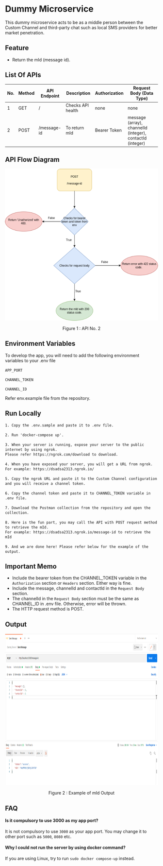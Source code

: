 # Dummy Microservice

This dummy microservice acts to be as a middle person between the Custom Channel and 
third-party chat such as local SMS providers for better market penetration.

## Feature
- Return the mId (message id). 


## List Of APIs

| No. | Method | API Endpoint | Description | Authorization | Request Body (Data Type)
|--- | ---- | ------ | ------------------ |  ---------- | ---------- |
| 1 | GET | / | Checks API health | none | none
| 2 | POST| /message-id | To return mId | Bearer Token | message (array), channelId (integer), contactId (integer)


## API Flow Diagram
<p align='center'> <img src="docs/Dummy_Microservice_API.drawio.png" height="500"/></p> <p align='center'> Figure 1 : API No. 2 </p> 

## Environment Variables
To develop the app, you will need to add the following environment variables to your .env file


`APP_PORT`

`CHANNEL_TOKEN`

`CHANNEL_ID`

Refer env.example file from the repository.

## Run Locally
    1. Copy the .env.sample and paste it to .env file. 
    
    2. Run 'docker-compose up'.
    
    3. When your server is running, expose your server to the public internet by using ngrok. 
    Please refer https://ngrok.com/download to download.

    4. When you have exposed your server, you will get a URL from ngrok.
    For example: https://dsadsa2313.ngrok.io/

    5. Copy the ngrok URL and paste it to the Custom Channel configuration and you will receive a channel token.

    6. Copy the channel token and paste it to CHANNEL_TOKEN variable in .env file.

    7. Download the Postman collection from the repository and open the collection.

    8. Here is the fun part, you may call the API with POST request method to retrieve the mId. 
    For example: https://dsadsa2313.ngrok.io/message-id to retrieve the mId 

    9. And we are done here! Please refer below for the example of the output. 
  

  ## Important Memo

  - Include the bearer token from the CHANNEL_TOKEN variable in the `Authorization` section or `Headers` section. Either way is fine.
  - Include the message, channelId and contactId in the `Request Body` section. 
  - The channelId in the `Request Body` section must be the same as CHANNEL_ID in .env file. Otherwise, error will be thrown.
  - The HTTP request method is POST.

## Output

<p align='center'> <img src="docs/Postman_mId_Output.png" height="500"/></p> <p align='center'> Figure 2 : Example of mId Output </p> 


## FAQ

#### Is it compulsory to use 3000 as my app port?

It is not compulsory to use `3000` as your app port. You may change it to other port such as `5000`, `8080` etc.

#### Why I could not run the server by using docker command?
If you are using Linux, try to run `sudo docker compose-up` instead.



